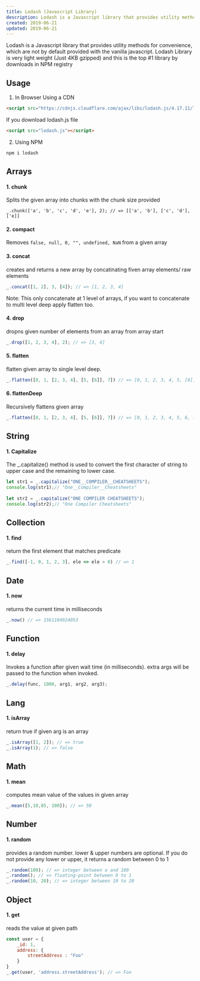 ```yaml
---
title: Lodash (Javascript Library)
description: Lodash is a Javascript library that provides utility methods for convenience, which are not by default provided with the vanilla javascript. Lodash Library is very light weight (Just 4KB gzipped) and this is the top #1 library by downloads in NPM registry
created: 2019-06-21
updated: 2019-06-21
---
```


Lodash is a Javascript library that provides utility methods for convenience, which are not by default provided with the vanilla javascript. Lodash Library is very light weight (Just 4KB gzipped) and this is the top #1 library by downloads in NPM registry

## Usage
1. In Browser
Using a CDN
```html
<script src="https://cdnjs.cloudflare.com/ajax/libs/lodash.js/4.17.11/lodash.min.js"></script>
```
If you download lodash.js file
```html
<script src="lodash.js"></script>
```

2. Using NPM

```sh
npm i lodash
```

## Arrays

#### 1. chunk
Splits the given array into chunks with the chunk size provided
 ```javascriopt
_.chunk(['a', 'b', 'c', 'd', 'e'], 2); // => [['a', 'b'], ['c', 'd'], ['e]]
 ```

#### 2. compact
Removes `false, null, 0, "", undefined, NaN` from a given array

#### 3. concat
creates and returns a new array by concatinating fiven array elements/ raw elements
```javascript
_.concat([1, 2], 3, [4]); // => [1, 2, 3, 4]
```
Note: This only concatenate at 1 level of arrays, if you want to concatenate to multi level deep apply flatten too.

#### 4. drop
dropns given number of elements from an array from array start
```javascript
_.drop([1, 2, 3, 4], 2); // => [3, 4]
```
#### 5. flatten
flatten given array to single level deep. 
```javascript
_.flatten([0, 1, [2, 3, 4], [5, [6]], 7]) // => [0, 1, 2, 3, 4, 5, [6], 7]
```

#### 6. flattenDeep
Recursively flattens given array
```javascript
_.flatten([0, 1, [2, 3, 4], [5, [6]], 7]) // => [0, 1, 2, 3, 4, 5, 6, 7]
```

## String

#### 1. Capitalize
The  _.capitalize() method is used to convert the first character of string to upper case and the remaining to lower case.
```javascript
let str1 = _.capitalize("ONE__COMPILER__CHEATSHEETS");
console.log(str1);// "One__Compiler__Cheatsheets"
  
let str2 = _.capitalize("ONE COMPILER CHEATSHEETS");
console.log(str2);// "One Compiler Cheatsheets"
```

## Collection

#### 1. find
return the first element that matches predicate
```javascript
_.find([-1, 0, 1, 2, 3], ele => ele > 0) // => 1
```

## Date
#### 1. now
returns the current time in milliseconds
```javascript
_.now() // => 1561104924053
```

## Function
#### 1. delay
Invokes a function after given wait time (in milliseconds). extra args will be passed to the function when invoked. 
```javascript
_.delay(func, 1000, arg1, arg2, arg3);
```

## Lang
#### 1. isArray
return true if given arg is an array
```javascript
_.isArray([1, 2]); // => true
_.isArray(1); // => false
```

## Math
#### 1. mean
computes mean value of the values in given array
```javascript
_.mean([5,10,85, 100]); // => 50
```

## Number
#### 1. random
provides a random number. lower & upper numbers are optional. If you do not provide any lower or upper, it returns a random between 0 to 1
```javascript
_.random(100); // => integer between o and 100
_.random(); // => floating-point between 0 to 1
_.random(10, 20); // => integer between 10 to 20
```

## Object
#### 1. get
reads the value at given path
```javascript
const user = {
    _id: 1,
    address: {
        streetAddress : "Foo"
    }
}
_.get(user, 'address.streetAddress'); // => Foo
```
